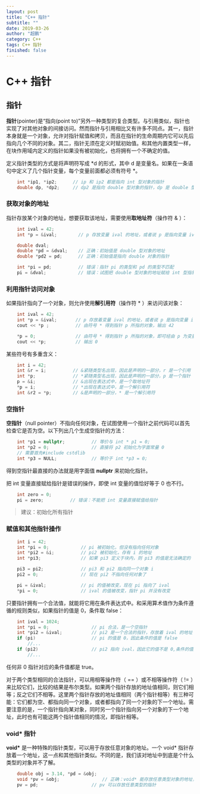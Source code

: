 ```yaml
---
layout: post
title: "C++ 指针"
subtitle: ""
date: 2019-03-26
author: "超鹏"
category: C++
tags: C++ 指针
finished: false
---
```

# C++ 指针

## 指针

**指针**(pointer)是“指向(point to)”另外一种类型的复合类型。与引用类似，指针也实现了对其他对象的间接访问。然而指针与引用相比又有许多不同点。其一，指针本身就是一个对象，允许对指针赋值和拷贝，而且在指针的生命周期内它可以先后指向几个不同的对象。其二，指针无须在定义时赋初始值。和其他内置类型一样，在块作用域内定义的指针如果没有被初始化，也将拥有一个不确定的值。

定义指针类型的方式是将声明符写成 \*d 的形式，其中 d 是变量名。如果在一条语句中定义了几个指针变量，每个变量前面都必须有符号 \*。

```c++
    int *ip1, *ip2;      // ip 和 ip2 都是指向 int 型对象的指针
    double dp, *dp2;     // dp2 是指向 double 型对象的指针，dp 是 double 型对象
```

### 获取对象的地址

指针存放某个对象的地址，想要获取该地址，需要使用**取地址符**（操作符 & ）：

```c++
    int ival = 42;
    int *p = &ival;        // p 存放变量 ival 的地址，或者说 p 是指向变量 ival 的指针

    double dval;
    double *pd = &dval;    // 正确：初始值是 double 型对象的地址
    double *pd2 = pd;      // 正确：初始值是指向 double 对象的指针

    int *pi = pd;          // 错误：指针 pi 的类型和 pd 的类型不匹配
    pi = &dval;            // 错误：试图把 double 型对象的地址赋给 int 型指针
```

### 利用指针访问对象

如果指针指向了一个对象，则允许使用**解引用符**（操作符 \* ）来访问该对象：

```c++
    int ival = 42;
    int *p = &ival;       // p 存放着变量 ival 的地址，或者说 p 是指向变量 ival 的指针
    cout << *p ;          // 由符号 * 得到指针 p 所指的对象，输出 42

    *p = 0;               // 由符号 * 得到指针 p 所指的对象，即可经由 p 为变量 ival 赋值
    cout << *p;           // 输出 0
```

某些符号有多重含义：
```c++
    int i = 42;         
    int &r = i;          // &紧随类型名出现，因此是声明的一部分，r 是一个引用
    int *p;              // *紧随类型名出现，因此是声明的一部分，p 是一个指针
    p = &i;              // &出现在表达式中，是一个取地址符
    *p = i;              // *出现在表达式中，是一个解引用符
    int &r2 = *p;        // &是声明的一部分，* 是一个解引用符
```

### 空指针

**空指针**（null pointer）不指向任何对象，在试图使用一个指针之前代码可以首先检查它是否为空。以下列出几个生成空指针的方法：

```c++
    int *p1 = nullptr;          // 等价与 int * p1 = 0;
    int *p2 = 0;                // 直接将 p2 初始化为字面常量 0 
    // 需要首先#include cstdlib
    int *p3 = NULL;             // 等价于 int *p3 = 0;
```

得到空指针最直接的办法就是用字面值 **nullptr** 来初始化指针。

把 int 变量直接赋给指针是错误的操作，即使 int 变量的值恰好等于 0 也不行。

```c++
    int zero = 0;
    pi = zero;          // 错误：不能把 int 变量直接赋值给指针
```

>建议：初始化所有指针

### 赋值和其他指针操作

```c++
    int i = 42;
    int *pi = 0;            // pi 被初始化，但没有指向任何对象
    int *pi2 = &i;          // pi2 被初始化，存有 i 的地址
    int *pi3;               // 如果 pi3 定义于块内，则 pi3 的值是无法确定的

    pi3 = pi2;              // pi3 和 pi2 指向同一个对象 i
    pi2 = 0;                // 现在 pi2 不指向任何对象了

    pi = &ival;             // pi 的值被改变，现在 pi 指向了 ival
    *pi = 0;                // ival 的值被改变，指针 pi 并没有改变
```

只要指针拥有一个合法值，就能将它用在条件表达式中。和采用算术值作为条件遵循的规则类似，如果指针的值是 0，条件取 false：

```c++
    int ival = 1024;            
    int *pi = 0;                // pi 合法，是一个空指针
    int *pi2 = &ival;           // pi2 是一个合法的指针，存放着 ival 的地址
    if (pi)                     // pi 的值是 0，因此条件的值是 false
        //...
    if (pi2)                    // pi2 指向 ival，因此它的值不是 0,条件的值是 true
        //...
```

任何非 0 指针对应的条件值都是 true。

对于两个类型相同的合法指针，可以用相等操作符（ == ）或不相等操作符（ != ）来比较它们，比较的结果是布尔类型。如果两个指针存放的地址值相同，则它们相等；反之它们不相等。这里两个指针存放的地址值相同（两个指针相等）有三种可能：它们都为空、都指向同一个对象，或者都指向了同一个对象的下一个地址。需要注意的是，一个指针指向某对象，同时另一个指针指向另一个对象的下一个地址，此时也有可能这两个指针值相同的情况，即指针相等。

### void* 指针

**void\*** 是一种特殊的指针类型，可以用于存放任意对象的地址。一个 void\* 指针存放着一个地址，这一点和其他指针类似。不同的是，我们该对地址中到底是个什么类型的对象并不了解。

```c++
    double obj = 3.14, *pd = &obj;
    void *pv = &obj;                // 正确：void* 能存放任意类型对象的地址，obj 可以是任意类型的对象
    pv = pd;                    // pv 可以存放任意类型的指针
```

